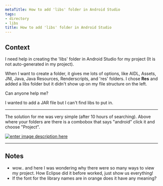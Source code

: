 ```yaml
---
metaTitle: How to add 'libs' folder in Android Studio
tags:
- directory
- libs
title: How to add 'libs' folder in Android Studio
---
```


## Context

I need help in creating the 'libs' folder in Android Studio for my project (It is not auto-generated in my project).


When I want to create a folder, it gives me lots of options, like AIDL, Assets, JNI, Java, Java Resources, Renderscripts, and 'res' folders. I chose **Res** and added a libs folder but it didn't show up on my file structure on the left.


Can anyone help me?


I wanted to add a JAR file but I can't find libs to put in.



---

The solution for me was very simple (after 10 hours of searching).
Above where your folders are there is a combobox that says "android"
click it and choose "Project".


[![enter image description here](https://i.stack.imgur.com/6kHlA.png)](https://i.stack.imgur.com/6kHlA.png)



---

## Notes

- wow.. and here I was wondering why there were so many ways to view my project. How Eclipse did it before worked, just show us everything!
- If the font for the library names are in orange does it have any meaning?
